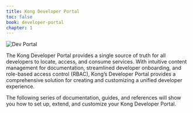 ```yaml
---
title: Kong Developer Portal
toc: false
book: developer-portal
chapter: 1
---
```


![Dev Portal](/assets/images/docs/dev-portal/dev-portal-homepage.png)

The Kong Developer Portal provides a single source of truth for all developers
to locate, access, and consume services. With intuitive content management for
documentation, streamlined developer onboarding, and role-based access control
(RBAC), Kong’s Developer Portal provides a comprehensive solution for creating
and customizing a unified developer experience.

The following series of documentation, guides, and references will show you how
to set up, extend, and customize your Kong Developer Portal.
